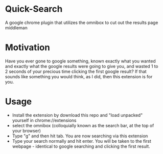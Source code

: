 # Quick-Search
A google chrome plugin that utilizes the omnibox to cut out the results page middleman

# Motivation
Have you ever gone to google something, known exactly what you wanted and exactly what the google results were going to give you, and wasted 1 to 2 seconds of your precious time clicking the first google result?
If that sounds like something you would think, as I did, then this extension is for you.

# Usage
* Install the extension by download this repo and "load unpacked" yourself in chrome://extensions
* select the omnibox (colloquially known as the search bar, at the top of your browser)
* Type "g" and then hit tab. You are now searching via this extension
* Type your search normally and hit enter. You will be taken to the first webpage - identical to google searching and clicking the first result.
